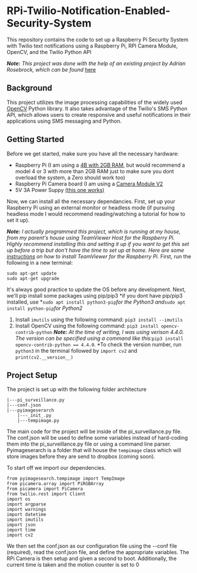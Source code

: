 # RPi-Twilio-Notification-Enabled-Security-System
This repository contains the code to set up a Raspberry Pi Security System with Twilio text notifications using a Raspberry Pi, RPI Camera Module, OpenCV, and the Twilio Python API

***Note:*** *This project was done with the help of an existing project by Adrian Rosebrock, which can be found* [here](https://www.pyimagesearch.com/2015/06/01/home-surveillance-and-motion-detection-with-the-raspberry-pi-python-and-opencv/)

## Background
This project utilizes the image processing capabilities of the widely used [OpenCV](https://docs.opencv.org/master/d0/de3/tutorial_py_intro.html) Python library. It also takes advantage of the Twilio's SMS Python API, which allows users to create responsive and useful notifications in their applications using SMS messaging and Python. 

## Getting Started
Before we get started, make sure you have all the necessary hardware:
- Raspberry Pi (I am using a [4B with 2GB RAM](https://www.raspberrypi.org/products/raspberry-pi-4-model-b/), but would recommend a model 4 or 3 with more than 2GB RAM just to make sure you dont overload the system, a Zero should work too)
- Raspberry Pi Camera board (I am using a [Camera Module V2](https://www.raspberrypi.org/products/camera-module-v2/)
- 5V 3A Power Suppy [(this one works)](https://www.raspberrypi.org/products/type-c-power-supply/)

Now, we can install all the necessary dependancies. First, set up your Raspberry Pi using an external monitor or headless mode (if pursuing headless mode I would recommend reading/watching a tutorial for how to set it up). 

***Note:*** *I actually programmed this project, which is running at my house, from my parent's house using TeamViewer Host for the Raspberry Pi. Highly recommend installing this and setting it up if you want to get this set up before a trip but don't have the time to set up at home. Here are some [instructions](https://www.teamviewer.com/en-us/download/raspberry-pi/) on how to install TeamViewer for the Raspberry Pi.*
First, run the following in a new terminal:
```
sudo apt-get update
sudo apt-get upgrade
```
It's always good practice to update the OS before any development. 
Next, we'll pip install some packages using pip/pip3
*if you dont have pip/pip3 installed, use *```sudo apt install python3-pip```*for the Python3 and*```sudo apt install python-pip```*for Python2*

1. Install ```imutils``` using the following command:
```pip3 install --imutils```
2. Install OpenCV using the following command:
```pip3 install opencv-contrib-python```
***Note:*** *At the time of writing, I was using verison 4.4.0. The version can be specified using a command like this:*```pip3 install opencv-contrib-python == 4.4.0```. *To check the version number, run ```python3``` in the terminal followed by ```import cv2``` and ```print(cv2.__version__)```

## Project Setup
The project is set up with the following folder architecture
```
|---pi_surveillance.py
|---conf.json
|---pyimageserarch
    |---_init_.py
    |---tempimage.py
```
The main code for the project will be inside of the pi_surveillance.py file. The conf.json will be used to define some variables instead of hard-coding them into the pi_surveillance.py file or using a command line parser. Pyimageserarch is a folder that will house the ```tempimage``` class which will store images before they are send to dropbox (coming soon). 

To start off we import our dependencies. 
```
from pyimagesearch.tempimage import TempImage
from picamera.array import PiRGBArray
from picamera import PiCamera
from twilio.rest import Client
import os
import argparse
import warnings
import datetime
import imutils
import json
import time
import cv2
```
We then set the conf.json as our configuration file using the --conf file (required), read the conf.json file, and define the appropriate variables. 
The RPi Camera is then setup and given a second to boot. Additionally, the current time is taken and the motion counter is set to 0
